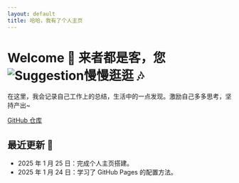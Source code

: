 ```yaml
---
layout: default
title: 哈哈，我有了个人主页
---
```


# Welcome 🎉 来者都是客，您![Suggestion](https://github.com/user-attachments/assets/b761db81-8713-4582-9614-25ddd5af65d5)慢慢逛逛 🎶

在这里，我会记录自己工作上的总结，生活中的一点发现。激励自己多多思考，坚持产出~

[GitHub 仓库](https://github.com/FlyingJune)

## 最近更新 📰
- 2025 年 1 月 25 日：完成个人主页搭建。
- 2025 年 1 月 24 日：学习了 GitHub Pages 的配置方法。
